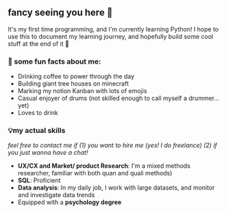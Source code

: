 ## fancy seeing you here 👋

It's my first time programming, and I'm currently learning Python! I hope to use this to document my learning journey, and hopefully build some cool stuff at the end of it 🌷

### 🍒 some fun facts about me: 
- Drinking coffee to power through the day
- Building giant tree houses on minecraft
- Marking my notion Kanban with lots of emojis 
- Casual enjoyer of drums (not skilled enough to call myself a drummer... yet)
- Loves to drink

### 💡my actual skills 
_feel free to contact me if (1) you want to hire me (yes! I do freelance) (2) if you just wanna have a chat!_ 
- **UX/CX and Market/ product Research**: I'm a mixed methods researcher, familiar with both quan and quali methods)
- **SQL**: Proficient
- **Data analysis**: In my daily job, I work with large datasets, and monitor and investigate data trends  
- Equipped with a **psychology degree** 

<!--
**orangecharli/orangecharli** is a ✨ _special_ ✨ repository because its `README.md` (this file) appears on your GitHub profile.

Here are some ideas to get you started:

- 🔭 I’m currently working on ...
- 🌱 I’m currently learning ...
- 👯 I’m looking to collaborate on ...
- 🤔 I’m looking for help with ...
- 💬 Ask me about ...
- 📫 How to reach me: ...
- 😄 Pronouns: ...
- ⚡ Fun fact: ...
-->
